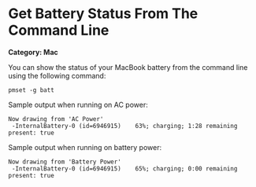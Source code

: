 # Get Battery Status From The Command Line

__Category: Mac__

You can show the status of your MacBook battery from the command line using the following command:

```shell
pmset -g batt
```

Sample output when running on AC power:

```shell
Now drawing from 'AC Power'
 -InternalBattery-0 (id=6946915)	63%; charging; 1:28 remaining present: true
```

Sample output when running on battery power:

```shell
Now drawing from 'Battery Power'
 -InternalBattery-0 (id=6946915)	65%; charging; 0:00 remaining present: true
```
